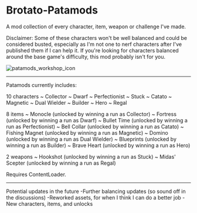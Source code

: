 # Brotato-Patamods
A mod collection of every character, item, weapon or challenge I've made.

Disclaimer: Some of these characters won't be well balanced and could be considered busted, especially as I'm not one to nerf characters after I've published them if I can help it. If you're looking for characters balanced around the base game's difficulty, this mod probably isn't for you.

![patamods_workshop_icon](https://user-images.githubusercontent.com/125201922/231757208-fe76cfbf-7a85-4d8a-8530-6bcd69e1b8c8.png)

-----

Patamods currently includes:

10 characters
~ Collector
~ Dwarf
~ Perfectionist
~ Stuck
~ Catato
~ Magnetic
~ Dual Wielder
~ Builder
~ Hero
~ Regal

8 items
~ Monocle (unlocked by winning a run as Collector)
~ Fortress (unlocked by winning a run as Dwarf)
~ Bullet Time (unlocked by winning a run as Perfectionist)
~ Bell Collar (unlocked by winning a run as Catato)
~ Fishing Magnet (unlocked by winning a run as Magnetic)
~ Domino (unlocked by winning a run as Dual Wielder)
~ Blueprints (unlocked by winning a run as Builder)
~ Brave Heart (unlocked by winning a run as Hero)

2 weapons
~ Hookshot (unlocked by winning a run as Stuck)
~ Midas' Scepter (unlocked by winning a run as Regal)

Requires ContentLoader.

-----

Potential updates in the future
-Further balancing updates (so sound off in the discussions)
-Reworked assets, for when I think I can do a better job
-New characters, items, and unlocks
